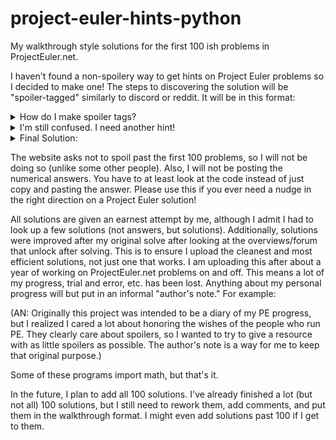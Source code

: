 # project-euler-hints-python
My walkthrough style solutions for the first 100 ish problems in ProjectEuler.net.

I haven't found a non-spoilery way to get hints on Project Euler problems so I decided to make one! The steps to
discovering the solution will be "spoiler-tagged" similarly to discord or reddit. It will be in this format:
<details> 
  <summary>How do I make spoiler tags? </summary>
   Try html.
</details>
<details> 
  <summary>I'm still confused. I need another hint! </summary>
   Use the < details > tag and the < summary > tag.
</details>
<details> 
  <summary>Final Solution:</summary>
   Check the code for this document.
</details>


The website asks not to spoil past the first 100 problems, so I will not be doing so (unlike some other people). Also, I 
will not be posting the numerical answers. You have to at least look at the code instead of just copy and pasting the 
answer. Please use this if you ever need a nudge in the right direction on a Project Euler solution!

All solutions are given an earnest attempt by me, although I admit I had to look up a few solutions (not answers, but 
solutions). Additionally, solutions were improved after my original solve after looking at the overviews/forum that unlock 
after solving. This is to ensure I upload the cleanest and most efficient solutions, not just one that works. I am 
uploading this after about a year of working on ProjectEuler.net problems on and off. This means a lot of my progress, 
trial and error, etc. has been lost. Anything about my personal progress will but put in an informal "author's note." For
example:

(AN: Originally this project was intended to be a diary of my PE progress, but I realized I cared a lot about honoring
the wishes of the people who run PE. They clearly care about spoilers, so I wanted to try to give a resource with as little
spoilers as possible. The author's note is a way for me to keep that original purpose.)

Some of these programs import math, but that's it.

In the future, I plan to add all 100 solutions. I've already finished a lot (but not all) 100 solutions, but I still need 
to rework them, add comments, and put them in the walkthrough format. I might even add solutions past 100 if I get to them.
